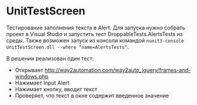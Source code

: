 # UnitTestScreen
Тестирование заполнения текста в Alert. 
Для запуска нужно собрать проект в Visual Studio и запустить тест DroppableTests.AlertsTests из среды. 
Также возможен запуск из консоли командой `nunit3-console UnitTestScreen.dll --where "name=AlertsTests"`.

В решении реализован один тест:

* Открывает http://way2automation.com/way2auto_jquery/frames-and-windows.php
* Нажимает Input Alert
* Нажимает кнопку, вводит текст
* Проверяет, что текст в окне содержит введенное значение
